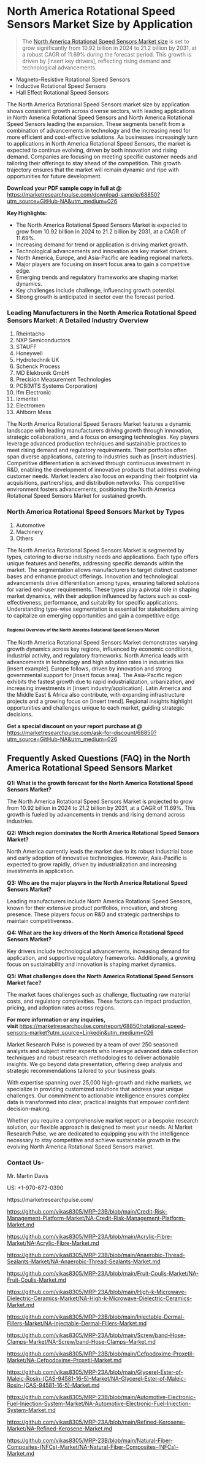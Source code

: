 
<h1>North America Rotational Speed Sensors Market&nbsp;Size by Application</h1><blockquote><p>The <a href="https://marketresearchpulse.com/download-sample/68850?utm_source=GitHub-NA&amp;utm_medium=026">North America Rotational Speed Sensors Market size</a> is set to grow significantly from 10.92 billion in 2024 to 21.2 billion by 2031, at a robust CAGR of 11.69% during the forecast period. This growth is driven by [insert key drivers], reflecting rising demand and technological advancements.</p></blockquote><ul><li>Magneto-Resistive Rotational Speed Sensors<li> Inductive Rotational Speed Sensors<li> Hall Effect Rotational Speed Sensors</li></ul><p>The North America Rotational Speed Sensors market size by application shows consistent growth across diverse sectors, with leading applications in North America Rotational Speed Sensors and North America Rotational Speed Sensors leading the expansion. These segments benefit from a combination of advancements in technology and the increasing need for more efficient and cost-effective solutions. As businesses increasingly turn to applications in North America Rotational Speed Sensors, the market is expected to continue evolving, driven by both innovation and rising demand. Companies are focusing on meeting specific customer needs and tailoring their offerings to stay ahead of the competition. This growth trajectory ensures that the market will remain dynamic and ripe with opportunities for future development.</p><p><strong>Download your PDF sample copy in full at @ </strong><a href="https://marketresearchpulse.com/download-sample/68850?utm_source=GitHub-NA&amp;utm_medium=026">https://marketresearchpulse.com/download-sample/68850?utm_source=GitHub-NA&amp;utm_medium=026</a></p><p><strong>Key Highlights: </strong></p><ul><li>The North America Rotational Speed Sensors Market is expected to grow from 10.92 billion in 2024 to 21.2 billion by 2031, at a CAGR of 11.69%.</li><li>Increasing demand for trend or application is driving market growth.</li><li>Technological advancements and innovation are key market drivers.</li><li>North America, Europe, and Asia-Pacific are leading regional markets.</li><li>Major players are focusing on insert focus area to gain a competitive edge.</li><li>Emerging trends and regulatory frameworks are shaping market dynamics.</li><li>Key challenges include challenge, influencing growth potential.</li><li>Strong growth is anticipated in sector over the forecast period.</li></ul><h3>Leading Manufacturers in the North America Rotational Speed Sensors Market: A Detailed Industry Overview</h3><ol><li>Rheintacho</li><li>NXP Semiconductors</li><li>STAUFF</li><li>Honeywell</li><li>Hydrotechnik UK</li><li>Schenck Process</li><li>MD Elektronik GmbH</li><li>Precision Measurement Technologies</li><li>PCB(MTS Systems Corporation)</li><li>Ifm Electronic</li><li>Izmeritel</li><li>Electromen</li><li>Ahlborn Mess</li></ol><div class="flex max-w-full flex-col flex-grow"><div class="min-h-8 text-message flex w-full flex-col items-end gap-2 whitespace-normal break-words [.text-message+&amp;]:mt-5" dir="auto" data-message-author-role="assistant" data-message-id="fd8432e4-4910-450d-b182-61b7bfb0a01f" data-message-model-slug="gpt-4o"><div class="flex w-full flex-col gap-1 empty:hidden first:pt-[3px]"><div class="markdown prose w-full break-words dark:prose-invert light"><p>The North America Rotational Speed Sensors Market features a dynamic landscape with leading manufacturers driving growth through innovation, strategic collaborations, and a focus on emerging technologies. Key players leverage advanced production techniques and sustainable practices to meet rising demand and regulatory requirements. Their portfolios often span diverse applications, catering to industries such as [insert industries]. Competitive differentiation is achieved through continuous investment in R&amp;D, enabling the development of innovative products that address evolving customer needs. Market leaders also focus on expanding their footprint via acquisitions, partnerships, and distribution networks. This competitive environment fosters advancements, positioning the North America Rotational Speed Sensors Market for sustained growth.</p></div></div></div></div><h3>North America Rotational Speed Sensors Market by Types</h3><ol><li>Automotive<li> Machinery<li> Others</li></ol><div class="flex max-w-full flex-col flex-grow"><div class="min-h-8 text-message flex w-full flex-col items-end gap-2 whitespace-normal break-words [.text-message+&amp;]:mt-5" dir="auto" data-message-author-role="assistant" data-message-id="084470be-0bb7-4664-bddf-5156b4f41249" data-message-model-slug="gpt-4o-mini"><div class="flex w-full flex-col gap-1 empty:hidden first:pt-[3px]"><div class="markdown prose w-full break-words dark:prose-invert light"><p>The North America Rotational Speed Sensors Market is segmented by types, catering to diverse industry needs and applications. Each type offers unique features and benefits, addressing specific demands within the market. The segmentation allows manufacturers to target distinct customer bases and enhance product offerings. Innovation and technological advancements drive differentiation among types, ensuring tailored solutions for varied end-user requirements. These types play a pivotal role in shaping market dynamics, with their adoption influenced by factors such as cost-effectiveness, performance, and suitability for specific applications. Understanding type-wise segmentation is essential for stakeholders aiming to capitalize on emerging opportunities and gain a competitive edge.</p></div></div></div></div><h3><span style="font-size: 11px;">Regional Overview of the North America Rotational Speed Sensors Market</span></h3><div class="flex max-w-full flex-col flex-grow"><div class="min-h-8 text-message flex w-full flex-col items-end gap-2 whitespace-normal break-words [.text-message+&amp;]:mt-5" dir="auto" data-message-author-role="assistant" data-message-id="e9038762-ce64-4e30-91c9-9bd413514231" data-message-model-slug="gpt-4o-mini"><div class="flex w-full flex-col gap-1 empty:hidden first:pt-[3px]"><div class="markdown prose w-full break-words dark:prose-invert light"><p>The North America Rotational Speed Sensors Market demonstrates varying growth dynamics across key regions, influenced by economic conditions, industrial activity, and regulatory frameworks. North America leads with advancements in technology and high adoption rates in industries like [insert example]. Europe follows, driven by innovation and strong governmental support for [insert focus area]. The Asia-Pacific region exhibits the fastest growth due to rapid industrialization, urbanization, and increasing investments in [insert industry/application]. Latin America and the Middle East &amp; Africa also contribute, with expanding infrastructure projects and a growing focus on [insert trend]. Regional insights highlight opportunities and challenges unique to each market, guiding strategic decisions.</p></div></div></div></div><p><strong>Get a special discount on your report purchase at @ </strong><a href="https://marketresearchpulse.com/ask-for-discount/68850?utm_source=GitHub-NA&amp;utm_medium=026">https://marketresearchpulse.com/ask-for-discount/68850?utm_source=GitHub-NA&amp;utm_medium=026</a></p><h2>Frequently Asked Questions (FAQ) in the North America Rotational Speed Sensors Market</h2><p><strong>Q1: What is the growth forecast for the North America Rotational Speed Sensors Market?</strong></p><p>The North America Rotational Speed Sensors Market is projected to grow from 10.92 billion in 2024 to 21.2 billion by 2031, at a CAGR of 11.69%. This growth is fueled by advancements in trends and rising demand across industries.</p><p><strong>Q2: Which region dominates the North America Rotational Speed Sensors Market?</strong></p><p>North America currently leads the market due to its robust industrial base and early adoption of innovative technologies. However, Asia-Pacific is expected to grow rapidly, driven by industrialization and increasing investments in application.</p><p><strong>Q3: Who are the major players in the North America Rotational Speed Sensors Market?</strong></p><p>Leading manufacturers include North America Rotational Speed Sensors, known for their extensive product portfolios, innovation, and strong presence. These players focus on R&amp;D and strategic partnerships to maintain competitiveness.</p><p><strong>Q4: What are the key drivers of the North America Rotational Speed Sensors Market?</strong></p><p>Key drivers include technological advancements, increasing demand for application, and supportive regulatory frameworks. Additionally, a growing focus on sustainability and innovation is shaping market dynamics.</p><p><strong>Q5: What challenges does the North America Rotational Speed Sensors Market face?</strong></p><p>The market faces challenges such as challenge, fluctuating raw material costs, and regulatory complexities. These factors can impact production, pricing, and adoption rates across regions.</p><p><strong>For more information or any inquiries, visit&nbsp;</strong><a href="https://marketresearchpulse.com/report/68850/rotational-speed-sensors-market?utm_source=Linkedin&utm_medium=026">https://marketresearchpulse.com/report/68850/rotational-speed-sensors-market?utm_source=Linkedin&utm_medium=026</a></p><p>Market Research Pulse is powered by a team of over 250 seasoned analysts and subject matter experts who leverage advanced data collection techniques and robust research methodologies to deliver actionable insights. We go beyond data presentation, offering deep analysis and strategic recommendations tailored to your business goals.</p><p>With expertise spanning over 25,000 high-growth and niche markets, we specialize in providing customized solutions that address your unique challenges. Our commitment to actionable intelligence ensures complex data is transformed into clear, practical insights that empower confident decision-making.</p><p>Whether you require a comprehensive market report or a bespoke research solution, our flexible approach is designed to meet your needs. At Market Research Pulse, we are dedicated to equipping you with the intelligence necessary to stay competitive and achieve sustainable growth in the evolving North America Rotational Speed Sensors market.</p><h3><strong>Contact Us-</strong></h3><p>Mr. Martin Davis</p><p>US: +1-970-672-0390</p><p>https://marketresearchpulse.com/</p><p><a href="https://github.com/vikas8305/MRP-23B/blob/main/Credit-Risk-Management-Platform-Market/NA-Credit-Risk-Management-Platform-Market.md">https://github.com/vikas8305/MRP-23B/blob/main/Credit-Risk-Management-Platform-Market/NA-Credit-Risk-Management-Platform-Market.md</a></p><p><a href="https://github.com/vikas8305/MRP-23A/blob/main/Acrylic-Fibre-Market/NA-Acrylic-Fibre-Market.md">https://github.com/vikas8305/MRP-23A/blob/main/Acrylic-Fibre-Market/NA-Acrylic-Fibre-Market.md</a></p><p><a href="https://github.com/vikas8305/MRP-23B/blob/main/Anaerobic-Thread-Sealants-Market/NA-Anaerobic-Thread-Sealants-Market.md">https://github.com/vikas8305/MRP-23B/blob/main/Anaerobic-Thread-Sealants-Market/NA-Anaerobic-Thread-Sealants-Market.md</a></p><p><a href="https://github.com/vikas8305/MRP-23A/blob/main/Fruit-Coulis-Market/NA-Fruit-Coulis-Market.md">https://github.com/vikas8305/MRP-23A/blob/main/Fruit-Coulis-Market/NA-Fruit-Coulis-Market.md</a></p><p><a href="https://github.com/vikas8305/MRP-23A/blob/main/High-k-Microwave-Dielectric-Ceramics-Market/NA-High-k-Microwave-Dielectric-Ceramics-Market.md">https://github.com/vikas8305/MRP-23A/blob/main/High-k-Microwave-Dielectric-Ceramics-Market/NA-High-k-Microwave-Dielectric-Ceramics-Market.md</a></p><p><a href="https://github.com/vikas8305/MRP-23B/blob/main/Injectable-Dermal-Fillers-Market/NA-Injectable-Dermal-Fillers-Market.md">https://github.com/vikas8305/MRP-23B/blob/main/Injectable-Dermal-Fillers-Market/NA-Injectable-Dermal-Fillers-Market.md</a></p><p><a href="https://github.com/vikas8305/MRP-23A/blob/main/Screw/band-Hose-Clamps-Market/NA-Screw/band-Hose-Clamps-Market.md">https://github.com/vikas8305/MRP-23A/blob/main/Screw/band-Hose-Clamps-Market/NA-Screw/band-Hose-Clamps-Market.md</a></p><p><a href="https://github.com/vikas8305/MRP-23B/blob/main/Cefpodoxime-Proxetil-Market/NA-Cefpodoxime-Proxetil-Market.md">https://github.com/vikas8305/MRP-23B/blob/main/Cefpodoxime-Proxetil-Market/NA-Cefpodoxime-Proxetil-Market.md</a></p><p><a href="https://github.com/vikas8305/MRP-23A/blob/main/Glycerel-Ester-of-Maleic-Rosin-(CAS-94581-16-5)-Market/NA-Glycerel-Ester-of-Maleic-Rosin-(CAS-94581-16-5)-Market.md">https://github.com/vikas8305/MRP-23A/blob/main/Glycerel-Ester-of-Maleic-Rosin-(CAS-94581-16-5)-Market/NA-Glycerel-Ester-of-Maleic-Rosin-(CAS-94581-16-5)-Market.md</a></p><p><a href="https://github.com/vikas8305/MRP-23B/blob/main/Automotive-Electronic-Fuel-Injection-System-Market/NA-Automotive-Electronic-Fuel-Injection-System-Market.md">https://github.com/vikas8305/MRP-23B/blob/main/Automotive-Electronic-Fuel-Injection-System-Market/NA-Automotive-Electronic-Fuel-Injection-System-Market.md</a></p><p><a href="https://github.com/vikas8305/MRP-23A/blob/main/Refined-Kerosene-Market/NA-Refined-Kerosene-Market.md">https://github.com/vikas8305/MRP-23A/blob/main/Refined-Kerosene-Market/NA-Refined-Kerosene-Market.md</a></p><p><a href="https://github.com/vikas8305/MRP-23B/blob/main/Natural-Fiber-Composites-(NFCs)-Market/NA-Natural-Fiber-Composites-(NFCs)-Market.md">https://github.com/vikas8305/MRP-23B/blob/main/Natural-Fiber-Composites-(NFCs)-Market/NA-Natural-Fiber-Composites-(NFCs)-Market.md</a></p>
